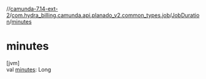//[camunda-7.14-ext-2](../../../index.md)/[com.hydra_billing.camunda.api.planado_v2.common_types.job](../index.md)/[JobDuration](index.md)/[minutes](minutes.md)

# minutes

[jvm]\
val [minutes](minutes.md): Long
